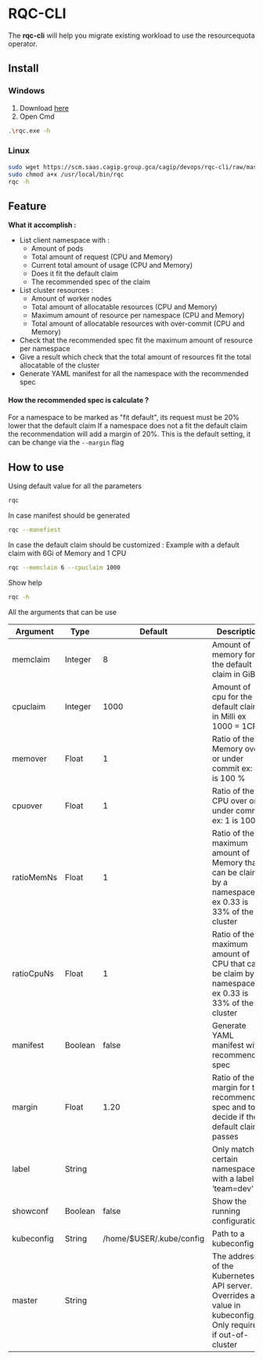 
# RQC-CLI

The __rqc-cli__ will help you migrate existing workload to use the resourcequota operator.

## Install



### Windows 

1. Download [here](https://scm.saas.cagip.group.gca/cagip/devops/rqc-cli/raw/master/bin/rqc.exe)
2. Open Cmd
```bash
.\rqc.exe -h
```

### Linux

```bash
sudo wget https://scm.saas.cagip.group.gca/cagip/devops/rqc-cli/raw/master/bin/rqc -P /usr/local/bin
sudo chmod a+x /usr/local/bin/rqc
rqc -h
```


## Feature

 __What it accomplish :__
 * List client namespace with :
    * Amount of pods
    * Total amount of request (CPU and Memory)
    * Current total amount of usage (CPU and Memory)
    * Does it fit the default claim
    * The recommended spec of the claim
 * List cluster resources :
    * Amount of worker nodes
    * Total amount of allocatable resources (CPU and Memory)
    * Maximum amount of resource per namespace (CPU and Memory) 
    * Total amount of allocatable resources with over-commit (CPU and Memory) 
 * Check that the recommended spec fit the maximum amount of resource per namespace
 * Give a result which check that the total amount of resources fit the total allocatable of the cluster 
 * Generate YAML manifest for all the namespace with the recommended spec
 
 #### How the recommended spec is calculate ?
 
 For a namespace to be marked as "fit default", its request must be 20% lower that the default claim
 If a namespace does not a fit the default claim the recommendation will add a margin of 20%.
 This is the default setting, it can be change via the `--margin` flag 
 
 ## How to use
 
Using default value for all the parameters
```bash
rqc
```

In case manifest should be generated
```bash
rqc --manefiest
```

In case the default claim should be customized :
Example with a default claim with 6Gi of Memory and 1 CPU
```bash
rqc --memclaim 6 --cpuclaim 1000
```

Show help
```bash
rqc -h
```

All the arguments that can be use

| Argument | Type | Default | Description |
|----------|------|---------|-------------|
| memclaim | Integer | 8 | Amount of memory for the default claim in GiB |
| cpuclaim | Integer | 1000 | Amount of cpu for the default claim in Milli ex 1000 = 1CPU |
| memover | Float | 1 | Ratio of the Memory over or under commit ex: 1 is 100 % |
| cpuover | Float | 1 | Ratio of the CPU over or under commit ex: 1 is 100 % |
| ratioMemNs | Float | 1 | Ratio of the maximum amount of Memory that can be claim by a namespace ex 0.33 is 33% of the cluster |
| ratioCpuNs | Float | 1 | Ratio of the maximum amount of CPU that can be claim by a namespace ex 0.33 is 33% of the cluster |
| manifest | Boolean | false | Generate YAML manifest with recommended spec |
| margin | Float | 1.20 | Ratio of the margin for the recommended spec and to decide if the default claim passes |
| label | String | | Only match certain namespaces with a label ex ‘team=dev‘ |
| showconf | Boolean | false | Show the running configuration |
| kubeconfig | String | /home/$USER/.kube/config | Path to a kubeconfig |
| master | String |  | The address of the Kubernetes API server. Overrides any value in kubeconfig. Only required if out-of-cluster |


